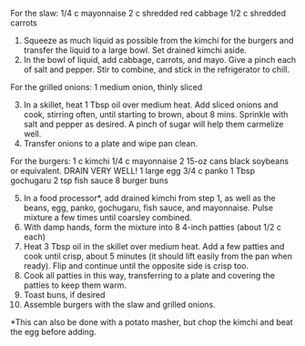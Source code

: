For the slaw:
    1/4 c mayonnaise
    2 c shredded red cabbage
    1/2 c shredded carrots
    
1. Squeeze as much liquid as possible from the kimchi for the burgers and transfer the liquid to a large bowl. Set drained kimchi aside.
2. In the bowl of liquid, add cabbage, carrots, and mayo. Give a pinch each of salt and pepper. Stir to combine, and stick in the refrigerator to chill.

For the grilled onions:
    1 medium onion, thinly sliced
    
3. In a skillet, heat 1 Tbsp oil over medium heat. Add sliced onions and cook, stirring often, until starting to brown, about 8 mins. Sprinkle with salt and pepper as desired. A pinch of sugar will help them carmelize well.
4. Transfer onions to a plate and wipe pan clean.
   
For the burgers:
    1 c kimchi
    1/4 c mayonnaise
    2 15-oz cans black soybeans or equivalent. DRAIN VERY WELL!
    1 large egg
    3/4 c panko
    1 Tbsp gochugaru
    2 tsp fish sauce
    8 burger buns

5. In a food processor*, add drained kimchi from step 1, as well as the beans, egg, panko, gochugaru, fish sauce, and mayonnaise. Pulse mixture a few times until coarsley combined. 
6. With damp hands, form the mixture into 8 4-inch patties (about 1/2 c each)
7. Heat 3 Tbsp oil in the skillet over medium heat. Add a few patties and cook until crisp, about 5 minutes (it should lift easily from the pan when ready). Flip and continue until the opposite side is crisp too.
8. Cook all patties in this way, transferring to a plate and covering the patties to keep them warm.
9. Toast buns, if desired
10. Assemble burgers with the slaw and grilled onions.

    
*This can also be done with a potato masher, but chop the kimchi and beat the egg before adding.
